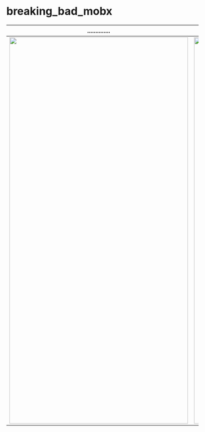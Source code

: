 # breaking_bad_mobx

..............             |  ...............
:-------------------------:|:-------------------------:
<img src="https://i.hizliresim.com/8rrtnwa.png" width="468" height="1012">  |  <img src="https://i.hizliresim.com/lhv90yt.png" width="468" height="1012">
